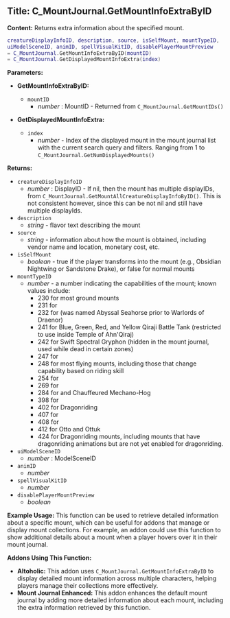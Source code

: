 ## Title: C_MountJournal.GetMountInfoExtraByID

**Content:**
Returns extra information about the specified mount.
```lua
creatureDisplayInfoID, description, source, isSelfMount, mountTypeID,
uiModelSceneID, animID, spellVisualKitID, disablePlayerMountPreview
= C_MountJournal.GetMountInfoExtraByID(mountID)
= C_MountJournal.GetDisplayedMountInfoExtra(index)
```

**Parameters:**
- **GetMountInfoExtraByID:**
  - `mountID`
    - *number* : MountID - Returned from `C_MountJournal.GetMountIDs()`

- **GetDisplayedMountInfoExtra:**
  - `index`
    - *number* - Index of the displayed mount in the mount journal list with the current search query and filters. Ranging from 1 to `C_MountJournal.GetNumDisplayedMounts()`

**Returns:**
- `creatureDisplayInfoID`
  - *number* : DisplayID - If nil, then the mount has multiple displayIDs, from `C_MountJournal.GetMountAllCreatureDisplayInfoByID()`. This is not consistent however, since this can be not nil and still have multiple displayIds.
- `description`
  - *string* - flavor text describing the mount
- `source`
  - *string* - information about how the mount is obtained, including vendor name and location, monetary cost, etc.
- `isSelfMount`
  - *boolean* - true if the player transforms into the mount (e.g., Obsidian Nightwing or Sandstone Drake), or false for normal mounts
- `mountTypeID`
  - *number* - a number indicating the capabilities of the mount; known values include:
    - 230 for most ground mounts
    - 231 for 
    - 232 for (was named Abyssal Seahorse prior to Warlords of Draenor)
    - 241 for Blue, Green, Red, and Yellow Qiraji Battle Tank (restricted to use inside Temple of Ahn'Qiraj)
    - 242 for Swift Spectral Gryphon (hidden in the mount journal, used while dead in certain zones)
    - 247 for 
    - 248 for most flying mounts, including those that change capability based on riding skill
    - 254 for 
    - 269 for 
    - 284 for and Chauffeured Mechano-Hog
    - 398 for 
    - 402 for Dragonriding
    - 407 for 
    - 408 for 
    - 412 for Otto and Ottuk
    - 424 for Dragonriding mounts, including mounts that have dragonriding animations but are not yet enabled for dragonriding.
- `uiModelSceneID`
  - *number* : ModelSceneID
- `animID`
  - *number*
- `spellVisualKitID`
  - *number*
- `disablePlayerMountPreview`
  - *boolean*

**Example Usage:**
This function can be used to retrieve detailed information about a specific mount, which can be useful for addons that manage or display mount collections. For example, an addon could use this function to show additional details about a mount when a player hovers over it in their mount journal.

**Addons Using This Function:**
- **Altoholic:** This addon uses `C_MountJournal.GetMountInfoExtraByID` to display detailed mount information across multiple characters, helping players manage their collections more effectively.
- **Mount Journal Enhanced:** This addon enhances the default mount journal by adding more detailed information about each mount, including the extra information retrieved by this function.
